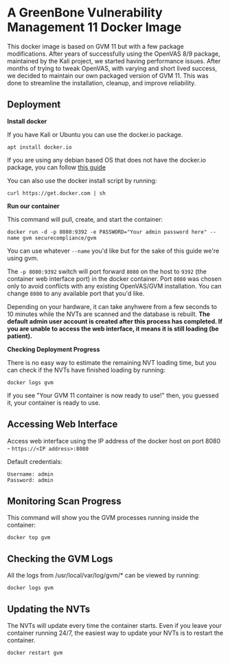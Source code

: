 # A GreenBone Vulnerability Management 11 Docker Image

This docker image is based on GVM 11 but with a few package modifications. After years of successfully using the OpenVAS 8/9 package, maintained by the Kali project, we started having performance issues. After months of trying to tweak OpenVAS, with varying and short lived success, we decided to maintain our own packaged version of GVM 11. This was done to streamline the installation, cleanup, and improve reliability.

## Deployment

**Install docker**

If you have Kali or Ubuntu you can use the docker.io package.
```
apt install docker.io
```

If you are using any debian based OS that does not have the docker.io package, you can follow [this guide](https://docs.docker.com/install/linux/docker-ce/debian/) 

You can also use the docker install script by running:
```
curl https://get.docker.com | sh
```

**Run our container**

This command will pull, create, and start the container:
```
docker run -d -p 8080:9392 -e PASSWORD="Your admin password here" --name gvm securecompliance/gvm
```
You can use whatever `--name` you'd like but for the sake of this guide we're using gvm.

The `-p 8080:9392` switch will port forward `8080` on the host to `9392` (the container web interface port) in the docker container. Port `8080` was chosen only to avoid conflicts with any existing OpenVAS/GVM installation. You can change `8080` to any available port that you'd like.

Depending on your hardware, it can take anyhwere from a few seconds to 10 minutes while the NVTs are scanned and the database is rebuilt. **The default admin user account is created after this process has completed. If you are unable to access the web interface, it means it is still loading (be patient).**

**Checking Deployment Progress**

There is no easy way to estimate the remaining NVT loading time, but you can check if the NVTs have finished loading by running:
```
docker logs gvm
```

If you see "Your GVM 11 container is now ready to use!" then, you guessed it, your container is ready to use.

## Accessing Web Interface

Access web interface using the IP address of the docker host on port 8080 - `https://<IP address>:8080`

Default credentials:
```
Username: admin
Password: admin
```

## Monitoring Scan Progress

This command will show you the GVM processes running inside the container:
```
docker top gvm
```

## Checking the GVM Logs

All the logs from /usr/local/var/log/gvm/* can be viewed by running:
```
docker logs gvm
```

## Updating the NVTs

The NVTs will update every time the container starts. Even if you leave your container running 24/7, the easiest way to update your NVTs is to restart the container.
```
docker restart gvm
```
